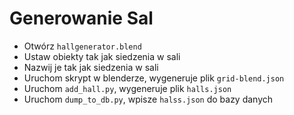 # Generowanie Sal
* Otwórz `hallgenerator.blend`
* Ustaw obiekty tak jak siedzenia w sali
* Nazwij je tak jak siedzenia w sali
* Uruchom skrypt w blenderze, wygeneruje plik `grid-blend.json`
* Uruchom `add_hall.py`, wygeneruje plik `halls.json`
* Uruchom `dump_to_db.py`, wpisze `halss.json` do bazy danych



